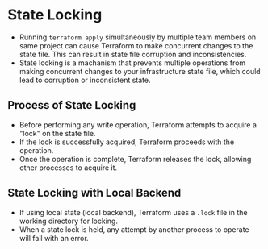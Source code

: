# State Locking
- Running `terraform apply` simultaneously by multiple team members on same project can cause Terraform to make concurrent changes to the state file. This can result in state file corruption and inconsistencies.
- State locking is a machanism that prevents multiple operations from making concurrent changes to your infrastructure state file, which could lead to corruption or inconsistent state.

## Process of State Locking
- Before performing any write operation, Terraform attempts to acquire a "lock" on the state file.
- If the lock is successfully acquired, Terraform proceeds with the operation.
- Once the operation is complete, Terraform releases the lock, allowing other processes to acquire it.

## State Locking with Local Backend
- If using local state (local backend), Terraform uses a `.lock` file in the working directory for locking.
- When a state lock is held, any attempt by another process to operate will fail with an error.